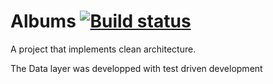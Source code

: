 # Albums [![Build status](https://travis-ci.com/ussop88/Store.svg?token=pfVX8mrZkS1tx62SHHpz&branch=master)](https://travis-ci.com/ussop88/Store)

A project that implements clean architecture.

The Data layer was developped with test driven development
